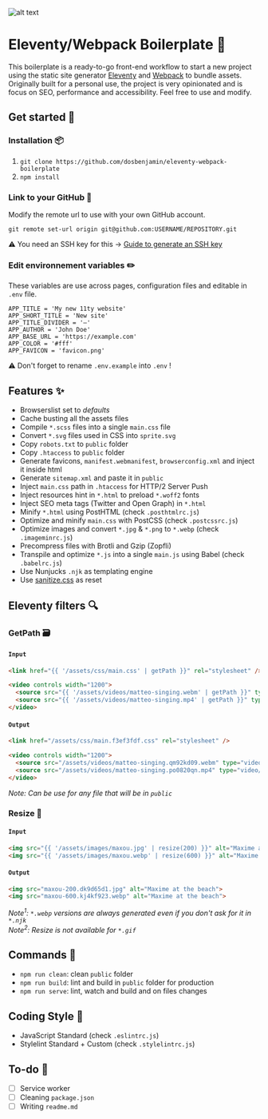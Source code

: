 ![alt text](https://i.ibb.co/f1NkDKP/11ty-webpack.png "Eleventy/Webpack Boilerplate Image")

# Eleventy/Webpack Boilerplate 🙈

This boilerplate is a ready-to-go front-end workflow to start a new project using the static site generator [Eleventy](https://www.11ty.dev) and [Webpack](https://webpack.js.org) to bundle assets.
Originally built for a personal use, the project is very opinionated and is focus on SEO, performance and accessibility. Feel free to use and modify.

## Get started 🎉

### Installation 📦
1. `git clone https://github.com/dosbenjamin/eleventy-webpack-boilerplate`
2. `npm install`

### Link to your GitHub 🔧
Modify the remote url to use with your own GitHub account. <br>

`git remote set-url origin git@github.com:USERNAME/REPOSITORY.git` <br>

⚠️ You need an SSH key for this → [Guide to generate an SSH key](https://docs.github.com/en/enterprise-server@2.20/github/authenticating-to-github/generating-a-new-ssh-key-and-adding-it-to-the-ssh-agent)


### Edit environnement variables ✏️
These variables are use across pages, configuration files and editable in `.env` file.
```
APP_TITLE = 'My new 11ty website'
APP_SHORT_TITLE = 'New site'
APP_TITLE_DIVIDER = '—'
APP_AUTHOR = 'John Doe'
APP_BASE_URL = 'https://example.com'
APP_COLOR = '#fff'
APP_FAVICON = 'favicon.png'
```
⚠️ Don't forget to rename `.env.example` into `.env` !

## Features ✨
- Browserslist set to *defaults*
- Cache busting all the assets files
- Compile `*.scss` files into a single `main.css` file
- Convert `*.svg` files used in CSS into `sprite.svg`
- Copy `robots.txt` to `public` folder
- Copy `.htaccess` to `public` folder
- Generate favicons, `manifest.webmanifest`, `browserconfig.xml` and inject it inside html
- Generate `sitemap.xml` and paste it in `public`
- Inject `main.css` path in `.htaccess` for HTTP/2 Server Push
- Inject resources hint in `*.html` to preload `*.woff2` fonts
- Inject SEO meta tags (Twitter and Open Graph) in `*.html`
- Minify `*.html` using PostHTML (check `.posthtmlrc.js`)
- Optimize and minify `main.css` with PostCSS (check `.postcssrc.js`)
- Optimize images and convert `*.jpg` & `*.png` to `*.webp` (check `.imageminrc.js`)
- Precompress files with Brotli and Gzip (Zopfli)
- Transpile and optimize `*.js` into a single `main.js` using Babel (check `.babelrc.js`)
- Use Nunjucks `.njk` as templating engine
- Use [sanitize.css](https://csstools.github.io/sanitize.css) as reset

## Eleventy filters 🔍

### GetPath 🗃
#### `Input`
```html
<link href="{{ '/assets/css/main.css' | getPath }}" rel="stylesheet" />

<video controls width="1200">
  <source src="{{ '/assets/videos/matteo-singing.webm' | getPath }}" type="video/webm">
  <source src="{{ '/assets/videos/matteo-singing.mp4' | getPath }}" type="video/mp4">
</video>
```
#### `Output`
```html
<link href="/assets/css/main.f3ef3fdf.css" rel="stylesheet" />

<video controls width="1200">
  <source src="/assets/videos/matteo-singing.qm92kd09.webm" type="video/webm">
  <source src="/assets/videos/matteo-singing.po0820qn.mp4" type="video/mp4">
</video>
```
*Note: Can be use for any file that will be in `public`*

### Resize 📏
#### `Input`
```html
<img src="{{ '/assets/images/maxou.jpg' | resize(200) }}" alt="Maxime at the beach">
<img src="{{ '/assets/images/maxou.webp' | resize(600) }}" alt="Maxime at the beach">
```
#### `Output`
```html
<img src="maxou-200.dk9d65d1.jpg" alt="Maxime at the beach">
<img src="maxou-600.kj4kf923.webp" alt="Maxime at the beach">
```
*Note<sup>1</sup>: `*.webp` versions are always generated even if you don't ask for it in `*.njk`* <br>
*Note<sup>2</sup>: Resize is not available for `*.gif`*

## Commands 🚀
- `npm run clean`: clean `public` folder
- `npm run build`: lint and build in `public` folder for production
- `npm run serve`: lint, watch and build and on files changes

## Coding Style 🎨
- JavaScript Standard (check `.eslintrc.js`)
- Stylelint Standard + Custom (check `.stylelintrc.js`)

## To-do 🚧
- [ ] Service worker
- [ ] Cleaning `package.json`
- [ ] Writing `readme.md`
